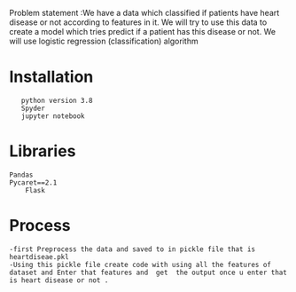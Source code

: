 Problem statement :We have a data which classified if patients have heart disease or not according to features in it. We will try to use this data to create a model which tries predict if a patient has this disease or not. We will use logistic regression (classification) algorithm
 

# Installation
	
       python version 3.8
       Spyder
       jupyter notebook

# Libraries
	Pandas
	Pycaret==2.1
        Flask

# Process
	-first Preprocess the data and saved to in pickle file that is heartdiseae.pkl
	-Using this pickle file create code with using all the features of dataset and Enter that features and  get  the output once u enter that is heart disease or not .

	
		

